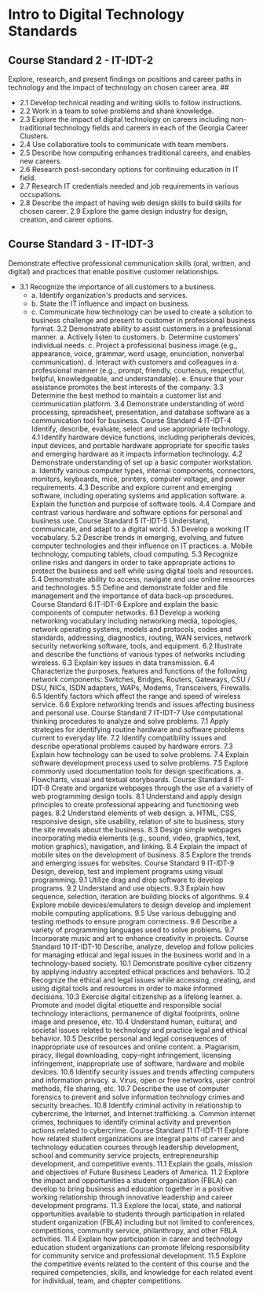 # Intro to Digital Technology Standards #

## Course Standard 2 - IT-IDT-2 ##
Explore, research, and present findings on positions and career paths in technology
and the impact of technology on chosen career area. ##
* 2.1 Develop technical reading and writing skills to follow instructions.
* 2.2 Work in a team to solve problems and share knowledge.
* 2.3 Explore the impact of digital technology on careers including non-traditional technology fields and careers in each of the Georgia Career Clusters.
* 2.4 Use collaborative tools to communicate with team members.
* 2.5 Describe how computing enhances traditional careers, and enables new careers.
* 2.6 Research post-secondary options for continuing education in IT field.
* 2.7 Research IT credentials needed and job requirements in various occupations.
* 2.8 Describe the impact of having web design skills to build skills for chosen career.
2.9 Explore the game design industry for design, creation, and career options.

## Course Standard 3 - IT-IDT-3 ##
Demonstrate effective professional communication skills (oral, written, and digital) and
practices that enable positive customer relationships.
* 3.1 Recognize the importance of all customers to a business.
  * a. Identify organization's products and services.
  * b. State the IT influence and impact on business.
  * c. Communicate how technology can be used to create a solution to business challenge
and present to customer in professional business format.
3.2 Demonstrate ability to assist customers in a professional manner.
a. Actively listen to customers.
b. Determine customers' individual needs.
c. Project a professional business image (e.g., appearance, voice, grammar, word usage,
enunciation, nonverbal communication).
d. Interact with customers and colleagues in a professional manner (e.g., prompt, friendly,
courteous, respectful, helpful, knowledgeable, and understandable).
e. Ensure that your assistance promotes the best interests of the company.
3.3 Determine the best method to maintain a customer list and communication platform.
3.4 Demonstrate understanding of word processing, spreadsheet, presentation, and database
software as a communication tool for business. 
Course Standard 4
IT-IDT-4
Identify, describe, evaluate, select and use appropriate technology.
4.1 Identify hardware device functions, including peripherals devices, input devices, and
portable hardware appropriate for specific tasks and emerging hardware as it impacts
information technology.
4.2 Demonstrate understanding of set up a basic computer workstation.
a. Identify various computer types, internal components, connectors, monitors,
keyboards, mice, printers, computer voltage, and power requirements.
4.3 Describe and explore current and emerging software, including operating systems and
application software.
a. Explain the function and purpose of software tools.
4.4 Compare and contrast various hardware and software options for personal and business
use.
Course Standard 5
IT-IDT-5
Understand, communicate, and adapt to a digital world.
5.1 Develop a working IT vocabulary.
5.2 Describe trends in emerging, evolving, and future computer technologies and their
influence on IT practices.
a. Mobile technology, computing tablets, cloud computing.
5.3 Recognize online risks and dangers in order to take appropriate actions to protect the
business and self while using digital tools and resources.
5.4 Demonstrate ability to access, navigate and use online resources and technologies.
5.5 Define and demonstrate folder and file management and the importance of data back-up
procedures.
Course Standard 6
IT-IDT-6
Explore and explain the basic components of computer networks.
6.1 Develop a working networking vocabulary including networking media, topologies, network
operating systems, models and protocols, codes and standards, addressing, diagnostics,
routing, WAN services, network security networking software, tools, and equipment.
6.2 Illustrate and describe the functions of various types of networks including wireless.
6.3 Explain key issues in data transmission.
6.4 Characterize the purposes, features and functions of the following network components:
Switches, Bridges, Routers, Gateways, CSU / DSU, NICs, ISDN adapters, WAPs,
Modems, Transceivers, Firewalls.
6.5 Identify factors which affect the range and speed of wireless service.
6.6 Explore networking trends and issues affecting business and personal use. 
Course Standard 7
IT-IDT-7
Use computational thinking procedures to analyze and solve problems.
7.1 Apply strategies for identifying routine hardware and software problems current to everyday
life.
7.2 Identify compatibility issues and describe operational problems caused by hardware errors.
7.3 Explain how technology can be used to solve problems.
7.4 Explain software development process used to solve problems.
7.5 Explore commonly used documentation tools for design specifications.
a. Flowcharts, visual and textual storyboards.
Course Standard 8
IT-IDT-8
Create and organize webpages through the use of a variety of web programming design
tools.
8.1 Understand and apply design principles to create professional appearing and functioning
web pages.
8.2 Understand elements of web design.
a. HTML, CSS, responsive design, site usability, relation of site to business, story the
site reveals about the business.
8.3 Design simple webpages incorporating media elements (e.g., sound, video, graphics, text,
motion graphics), navigation, and linking.
8.4 Explain the impact of mobile sites on the development of business.
8.5 Explore the trends and emerging issues for websites.
Course Standard 9
IT-IDT-9
Design, develop, test and implement programs using visual programming.
9.1 Utilize drag and drop software to develop programs.
9.2 Understand and use objects.
9.3 Explain how sequence, selection, iteration are building blocks of algorithms.
9.4 Explore mobile devices/emulators to design develop and implement mobile computing
applications.
9.5 Use various debugging and testing methods to ensure program correctness.
9.6 Describe a variety of programming languages used to solve problems.
9.7 Incorporate music and art to enhance creativity in projects.
Course Standard 10
IT-IDT-10
Describe, analyze, develop and follow policies for managing ethical and legal issues in the
business world and in a technology-based society.
10.1 Demonstrate positive cyber citizenry by applying industry accepted ethical practices and
behaviors.
10.2 Recognize the ethical and legal issues while accessing, creating, and using digital tools
and resources in order to make informed decisions.
10.3 Exercise digital citizenship as a lifelong learner.
a. Promote and model digital etiquette and responsible social technology interactions,
permanence of digital footprints, online image and presence, etc.
10.4 Understand human, cultural, and societal issues related to technology and practice legal
and ethical behavior.
10.5 Describe personal and legal consequences of inappropriate use of resources and online
content.
a. Plagiarism, piracy, illegal downloading, copy-right infringement, licensing
infringement, inappropriate use of software, hardware and mobile devices.
10.6 Identify security issues and trends affecting computers and information privacy.
a. Virus, open or free networks, user control methods, file sharing, etc.
10.7 Describe the use of computer forensics to prevent and solve information technology crimes
and security breaches.
10.8 Identify criminal activity in relationship to cybercrime, the Internet, and Internet trafficking.
a. Common internet crimes, techniques to identify criminal activity and prevention
actions related to cybercrime.
Course Standard 11
IT-IDT-11
Explore how related student organizations are integral parts of career and technology
education courses through leadership development, school and community service
projects, entrepreneurship development, and competitive events.
11.1 Explain the goals, mission and objectives of Future Business Leaders of America.
11.2 Explore the impact and opportunities a student organization (FBLA) can develop to bring
business and education together in a positive working relationship through innovative
leadership and career development programs. 
11.3 Explore the local, state, and national opportunities available to students through
participation in related student organization (FBLA) including but not limited to
conferences, competitions, community service, philanthropy, and other FBLA activities.
11.4 Explain how participation in career and technology education student organizations can
promote lifelong responsibility for community service and professional development.
11.5 Explore the competitive events related to the content of this course and the required
competencies, skills, and knowledge for each related event for individual, team, and
chapter competitions.
